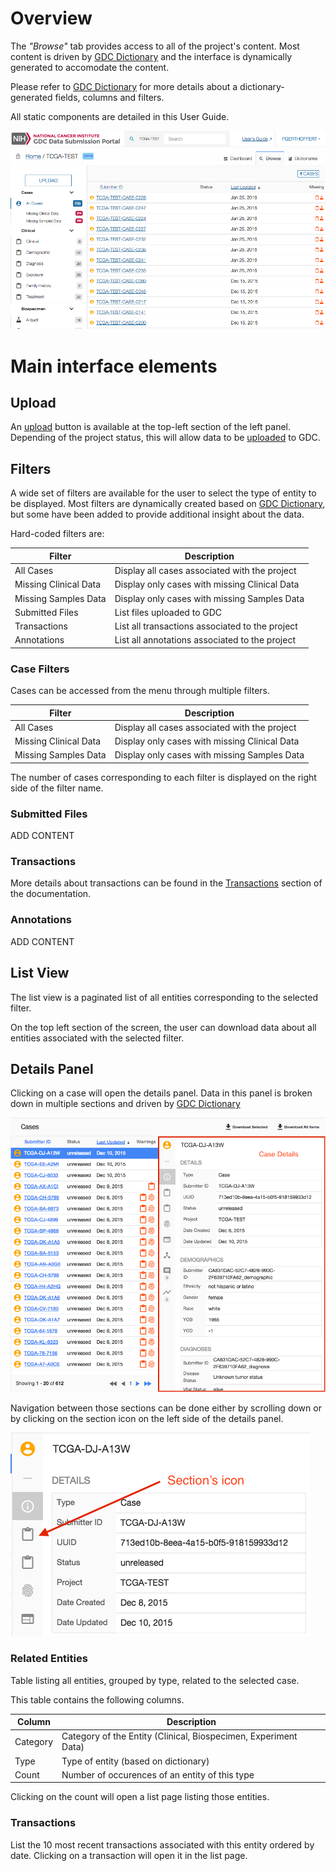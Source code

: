 # Overview

The _"Browse"_ tab provides access to all of the project's content. Most content is driven by [GDC Dictionary](../../Dictionary/index.md) and the interface is dynamically generated to accomodate the content.

Please refer to [GDC Dictionary](../../Dictionary/index.md) for more details about a dictionary-generated fields, columns and filters.

All static components are detailed in this User Guide.

[![GDC Submission Cases Default View](images/GDC_Submission_Cases_Default.png)](images/GDC_Submission_Cases_Default.png "Click to see the full image.")

# Main interface elements

## Upload

An [upload](Upload_Data.md) button is available at the top-left section of the left panel. Depending of the project status, this will allow data to be [uploaded](Upload_Data.md) to GDC. 

## Filters

A wide set of filters are available for the user to select the type of entity to be displayed. Most filters are dynamically created based on [GDC Dictionary](../../Dictionary/index.md), but some have been added to provide additional insight about the data.

Hard-coded filters are:

|Filter|Description|
| --- | --- |
| All Cases | Display all cases associated with the project |
| Missing Clinical Data | Display only cases with missing Clinical Data |
| Missing Samples Data | Display only cases with missing Samples Data|
| Submitted Files | List files uploaded to GDC |
| Transactions | List all transactions associated to the project |
| Annotations | List all annotations associated to the project |

### Case Filters

Cases can be accessed from the menu through multiple filters.

|Filter|Description|
| --- | --- |
| All Cases | Display all cases associated with the project |
| Missing Clinical Data | Display only cases with missing Clinical Data |
| Missing Samples Data | Display only cases with missing Samples Data|

The number of cases corresponding to each filter is displayed on the right side of the filter name.

### Submitted Files

ADD CONTENT

### Transactions

More details about transactions can be found in the [Transactions](Transactions.md) section of the documentation.

### Annotations

ADD CONTENT


## List View

The list view is a paginated list of all entities corresponding to the selected filter.

On the top left section of the screen, the user can download data about all entities associated with the selected filter.

## Details Panel

Clicking on a case will open the details panel. Data in this panel is broken down in multiple sections and driven by [GDC Dictionary](../../Dictionary/index.md)

[![GDC Submission Case Details](images/GDC_Submission_Cases_Details.png)](images/GDC_Submission_Cases_Details.png "Click to see the full image.")

Navigation between those sections can be done either by scrolling down or by clicking on the section icon on the left side of the details panel.

[![GDC Submission Cases Details Navigation](images/GDC_Submission_Cases_Details_Navigation.png)](images/GDC_Submission_Cases_Details_Navigation.png "Click to see the full image.")


### Related Entities

Table listing all entities, grouped by type, related to the selected case.

This table contains the following columns.

|Column|Description|
| --- | --- |
| Category | Category of the Entity (Clinical, Biospecimen, Experiment Data)  |
| Type | Type of entity (based on dictionary)  |
| Count | Number of occurences of an entity of this type |

Clicking on the count will open a list page listing those entities.


### Transactions

List the 10 most recent transactions associated with this entity ordered by date. Clicking on a transaction will open it in the list page.
